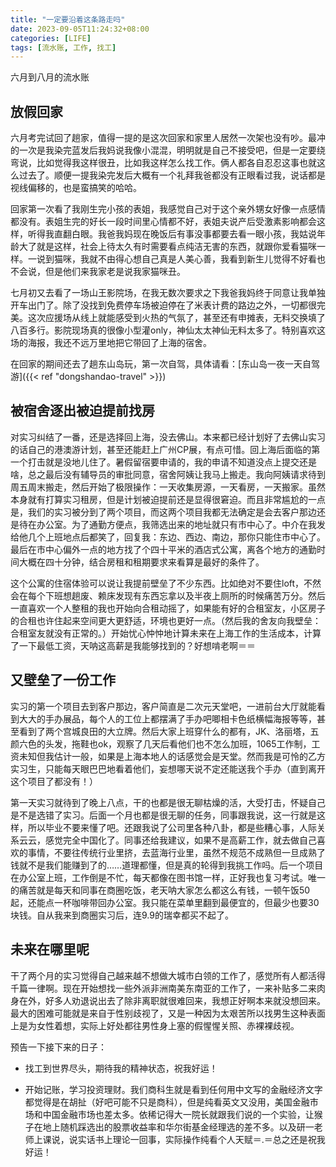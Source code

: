 ```yaml
---
title: "一定要沿着这条路走吗"
date: 2023-09-05T11:24:32+08:00
categories: [LIFE]
tags: [流水账, 工作, 找工]
---
```


六月到八月的流水账

<!--more-->

## 放假回家

六月考完试回了趟家，值得一提的是这次回家和家里人居然一次架也没有吵。最冲的一次是我染完蓝发后我妈说我像小混混，明明就是自己不接受吧，但是一定要绕弯说，比如觉得我这样很丑，比如我这样怎么找工作。俩人都各自忍忍这事也就这么过去了。顺便一提我染完发后大概有一个礼拜我爸都没有正眼看过我，说话都是视线偏移的，也是蛮搞笑的哈哈。

回家第一次看了我刚生完小孩的表姐，我感觉自己对于这个亲外甥女好像一点感情都没有。表姐生完的好长一段时间里心情都不好，表姐夫说产后受激素影响都会这样，听得我直翻白眼。我爸我妈现在晚饭后有事没事都要去看一眼小孩，我姑说年龄大了就是这样，社会上待太久有时需要看点纯洁无害的东西，就跟你爱看猫咪一样。一说到猫咪，我就不由得心想自己真是人美心善，我看到新生儿觉得不好看也不会说，但是他们来我家老是说我家猫咪丑。

七月初又去看了一场山王影院场，在我无数次要求之下我爸我妈终于同意让我单独开车出门了。除了没找到免费停车场被迫停在了米表计费的路边之外，一切都很完美。这次应援场从线上就能感受到火热的气氛了，甚至还有申摊表，无料交换填了八百多行。影院现场真的很像小型灌only，神仙太太神仙无料太多了。特别喜欢这场的海报，我还不远万里地把它带回了上海的宿舍。

在回家的期间还去了趟东山岛玩，第一次自驾，具体请看：[东山岛一夜一天自驾游]({{< ref "dongshandao-travel" >}})

## 被宿舍逐出被迫提前找房

对实习纠结了一番，还是选择回上海，没去佛山。本来都已经计划好了去佛山实习的话自己的港澳游计划，甚至还能赶上广州CP展，有点可惜。回上海后面临的第一个打击就是没地儿住了。暑假留宿要申请的，我的申请不知道没点上提交还是啥，总之最后没有辅导员的审批同意，宿舍阿姨让我马上搬走。我向阿姨请求待到周五周末搬走，然后开始了极限操作：一天收集房源，一天看房，一天搬家。虽然本身就有打算实习租房，但是计划被迫提前还是显得很窘迫。而且非常尴尬的一点是，我们的实习被分到了两个项目，而这两个项目我都无法确定是会去客户那边还是待在办公室。为了通勤方便点，我筛选出来的地址就只有市中心了。中介在我发给他几个上班地点后都笑了，回复我：东边、西边、南边，那你只能住市中心了。最后在市中心偏外一点的地方找了个四十平米的酒店式公寓，离各个地方的通勤时间大概在四十分钟，结合房租和租期要求来看算是最好的条件了。

这个公寓的住宿体验可以说让我提前壁垒了不少东西。比如绝对不要住loft，不然会在每个下班想趟废、赖床发现有东西忘拿以及半夜上厕所的时候痛苦万分。然后一直喜欢一个人整租的我也开始向合租动摇了，如果能有好的合租室友，小区房子的合租也许住起来空间更大更舒适，环境也更好一点。（然后我的舍友向我壁垒：合租室友就没有正常的。）开始忧心忡忡地计算未来在上海工作的生活成本，计算了一下最低工资，天呐这高薪是我能够找到的？好想啃老啊＝＝

## 又壁垒了一份工作
实习的第一个项目去到客户那边，客户简直是二次元天堂吧，一进前台大厅就能看到大大的手办展品，每个人的工位上都摆满了手办吧唧相卡色纸横幅海报等等，甚至看到了两个宫城良田的大立牌。然后大家上班穿什么的都有，JK、洛丽塔，五颜六色的头发，拖鞋也ok，观察了几天后看他们也不怎么加班，1065工作制，工资未知但我估计一般，如果是上海本地人的话感觉会是天堂。然而我是可怜的乙方实习生，只能每天眼巴巴地看着他们，妄想哪天说不定还能送我个手办（直到离开这个项目了都没有！）

第一天实习就待到了晚上八点，干的也都是很无聊枯燥的活，大受打击，怀疑自己是不是选错了实习。后面一个月也都是很无聊的任务，同事跟我说，这一行就是这样，所以毕业不要来懂了吧。还跟我说了公司里各种八卦，都是些糟心事，人际关系云云，感觉完全中国化了。同事还给我建议，如果不是高薪工作，就去做自己喜欢的事情，不要往传统行业里挤，去蓝海行业里，虽然不规范不成熟但一旦成熟了钱就不是我们能赚到了的……道理都懂，但是真的轮得到我挑工作吗。后一个项目在办公室上班，工作倒是不忙，每天都像在图书馆一样，正好我也复习考试。唯一的痛苦就是每天和同事在商圈吃饭，老天呐大家怎么都这么有钱，一顿午饭50起，还能点一杯咖啡带回办公室。我只能在菜单里翻到最便宜的，但最少也要30块钱。自从我来到商圈实习后，连9.9的瑞幸都买不起了。

## 未来在哪里呢
干了两个月的实习觉得自己越来越不想做大城市白领的工作了，感觉所有人都活得千篇一律啊。现在开始想找一些外派非洲南美东南亚的工作了，一来补贴多二来肉身在外，好多人劝退说出去了除非离职就很难回来，我想正好啊本来就没想回来。最大的困难可能就是来自于性别歧视了，又是一种因为太艰苦所以找男生这种表面上是为女性着想，实际上好处都往男性身上塞的假惺惺关照、赤裸裸歧视。


预告一下接下来的日子：

- 找工到世界尽头，期待我的精神状态，祝我好运！

- 开始记账，学习投资理财。我们商科生就是看到任何用中文写的金融经济文字都觉得是在胡扯（好吧可能不只是商科），但是纯看英文又没用，美国金融市场和中国金融市场也差太多。依稀记得大一院长就跟我们说的一个实验，让猴子在地上随机踩选出的股票收益率和华尔街基金经理选的差不多。以及研一老师上课说，说实话书上理论一回事，实际操作纯看个人天赋＝.＝总之还是祝我好运！






